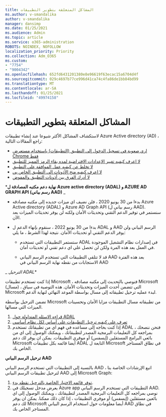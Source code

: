 ```yaml
---
title: المشاكل المتعلقة بتطوير التطبيقات
ms.author: v-smandalika
author: v-smandalika
manager: dansimp
ms.date: 01/25/2021
ms.audience: Admin
ms.topic: article
ms.service: o365-administration
ROBOTS: NOINDEX, NOFOLLOW
localization_priority: Priority
ms.collection: Adm_O365
ms.custom:
- "7754"
- "9004342"
ms.openlocfilehash: 652fd6431201380e8e96619f63ecac15a6704d4f
ms.sourcegitcommit: 029c4697b77ce996d41ca74c4fa86de1bb84bd99
ms.translationtype: MT
ms.contentlocale: ar-SA
ms.lasthandoff: 01/25/2021
ms.locfileid: "49974158"
---
```

# <a name="issues-developing-applications"></a>المشاكل المتعلقة بتطوير التطبيقات

لاستكشاف المشاكل الأكثر شيوعا عند إنشاء تطبيقات Azure Active directory (AD) ، راجع المقالات التالية:

- [اري صعوبة في تسجيل الدخول إلى التطبيق (التطبيقات) باستخدام مستعرض Chrome فقط](https://docs.microsoft.com/office365/troubleshoot/miscellaneous/chrome-behavior-affects-applications) 
- [لا اعرف كيفيه تغيير الإعدادات الافتراضية لمده بقاء الرمز المميز للتطبيق](https://docs.microsoft.com/azure/active-directory/develop/registration-config-change-token-lifetime-how-to) 
- [لا تخلط عن كيفيه عمل الموافقة علي التطبيق](https://docs.microsoft.com/azure/active-directory/application-dev-consent-framework) 
- [لا اعرف كيفيه منح الأذونات إلى التطبيق الخاص بي](https://docs.microsoft.com/azure/active-directory/manage-apps/configure-user-consent) 
- [لا أدرك الفرق بين أذونات التطبيق والمفوض](https://docs.microsoft.com/azure/active-directory/develop/delegated-and-app-perms)

***نهاية دعم مكتبه المصادقة ل Azure active directory (ADAL) و AZURE AD GRAPH API (رسم بياني AAD)** _

- بدءا من 30 يونيو 2020 ، فلن نضيف اي ميزات جديده إلى مكتبه مصادقه Azure Active directory (ADAL) و Azure AD Graph API (رسم بياني ل AAD). سنستمر في توفير الدعم التقني وتحديثات الأمان ولكنه لن يوفر تحديثات الميزات بعد الآن.

- بدءا من 30 يونيو 2022 ، سنقوم بإنهاء الدعم ل ADAL و AAD الرسم البياني ولن يوفر الدعم التقني أو تحديثات الأمان. نتيجة لهذا الشرط ، ما يلي:

    - ستستمر التطبيقات التي تستخدم ADAL في إصدارات نظام التشغيل الموجودة في العمل بعد هذه المرة ولكن لن تحصل علي اي دعم تقني أو تحديثات أمان.

    - قد لا تتلقي التطبيقات التي تستخدم الرسم البياني AAD بعد هذه الفترة الاستجابات من نقطه نهاية الرسم البياني في AAD

_ *الترحيل ADAL**

إذا كنت تستخدم تطبيقات Microsoft ، فنوصي بالتحديث إلى مكتبه مصادقه Microsoft (مسال) ، التي تتضمن أحدث الميزات وتحديثات الأمان. هذه التوصية في سياق Microsoft لبدء عمليه ترحيل تطبيقاته إلى مسال بواسطة الموعد النهائي لنهاية الدعم. 

تضمن الترحيل بواسطة Microsoft من تطبيقاته مسال التطبيقات مزايا الأمان وتحسينات الميزات التي مسالها.

1. [قراءه الاسئله المتداولة حول ADAL](https://docs.microsoft.com/azure/active-directory/develop/msal-migration#frequently-asked-questions-faq) 
2. [تعرف علي كيفيه ترحيل التطبيقات علي أساس لكل نظام أساسي](https://docs.microsoft.com/azure/active-directory/develop/msal-migration#frequently-asked-questions-faq) 
3. إذا كنت بحاجه إلى مساعده في فهم اي من تطبيقاتك تستخدم ADAL ، فنحن ننصحك بمراجعه كل التعليمات البرمجية المصدر لتطبيقاتك ، ويمكنك الوصول إلى اي من بائعي البرامج المستقلين (إيسفس) أو موفري التطبيقات. يمكن ان يوفر لك دعم Microsoft أيضا قائمه بكل تطبيقات ADAL التابعة ل Microsoft في نطاق المستاجر الخاص بك.

**ترحيل الرسم البياني AAD**

بالنسبة إلى التطبيقات التي تستخدم الرسم البياني AAD ، اتبع الإرشادات الخاصة بنا لترحيل تطبيقات الرسم البياني AAD إلى Microsoft Graph:

1. [توفر قائمه الاختيار الخاصة بالترحيل نقطه بدء](https://docs.microsoft.com/graph/migrate-azure-ad-graph-planning-checklist). 
2. يعرض مدخل تسجيلك في Azure app التطبيقات التي تستخدم الرسم البياني AAD. نوصي بمراجعه كل التعليمات البرمجية المصدر لتطبيقاتك ، ويمكنك الوصول إلى اي بائعين مستقلين (إيسفس) أو موفري التطبيقات ، إذا كان ذلك ممكنا. يمكن ان يوفر لك دعم Microsoft أيضا معلومات حول استخدام الرسم البياني AAD في نطاق المستاجر الخاص بك.







